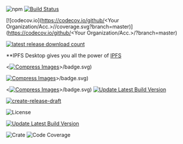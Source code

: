 ![npm](https://img.shields.io/npm/v/@workos-inc/node)
[![Build Status](https://workos.semaphoreci.com/badges/workos-node/branches/main.svg?style=shields)](https://workos.semaphoreci.com/projects/workos-node)

[![codecov.io](https://codecov.io/github/<Your Organization/Acc.>/<YourRepo>/coverage.svg?branch=master)]
(https://codecov.io/github/<Your Organization/Acc.>/<YourRepo>?branch=master)

[![latest release download count](https://img.shields.io/github/downloads/ipfs/ipfs-desktop/v0.40.0/total.svg?style=flat-square)](https://github.com/ipfs/ipfs-desktop/releases/tag/v0.40.0)

**IPFS Desktop gives you all the power of [IPFS](https://ipfs.tech)

<[![Compress Images](https://github.com/promptfoo/promptfoo/actions/workflows/image-actions.yml/badge.svg)](https://github.com/promptfoo/promptfoo/actions/workflows/image-actions.yml)>/badge.svg)

[![Compress Images](https://github.com/promptfoo/promptfoo/actions/workflows/image-actions.yml/badge.svg?event=release)](https://github.com/promptfoo/promptfoo/actions/workflows/image-actions.yml)>/badge.svg)

<[![Compress Images](https://github.com/promptfoo/promptfoo/actions/workflows/image-actions.yml/badge.svg?event=release)](https://github.com/promptfoo/promptfoo/actions/workflows/image-actions.yml)>/badge.svg)
[![Update Latest Build Version](https://github.com/MetaMask/metamask-mobile/actions/workflows/update-latest-build-version.yml/badge.svg)](https://github.com/MetaMask/metamask-mobile/actions/workflows/update-latest-build-version.yml)

[![create-release-draft](https://github.com/MetaMask/metamask-mobile/actions/workflows/create-release-draft.yml/badge.svg)](https://github.com/MetaMask/metamask-mobile/actions/workflows/create-release-draft.yml)

<img src="https://img.shields.io/badge/License-Apache%202.0-blue.svg" alt="License">

[![Update Latest Build Version](https://github.com/MetaMask/metamask-mobile/actions/workflows/update-latest-build-version.yml/badge.svg)](https://github.com/MetaMask/metamask-mobile/actions/workflows/update-latest-build-version.yml)

<img src="https://img.shields.io/crates/v/homestar-wasm?label=crates" alt="Crate">
<img src="https://codecov.io/gh/ipvm-wg/homestar/branch/main/graph/badge.svg?token=SOMETOKEN" alt="Code Coverage"/
